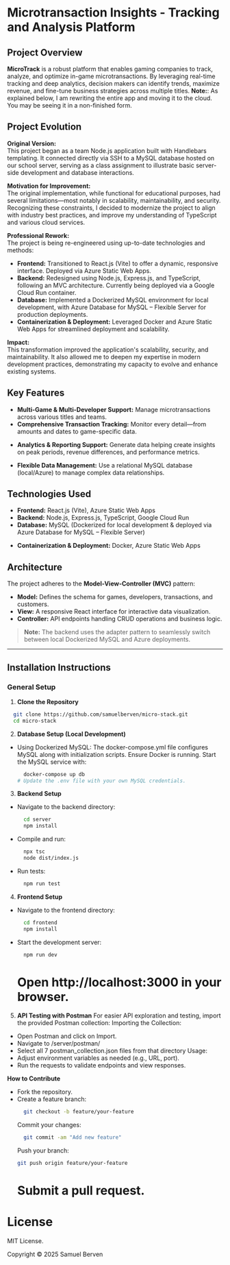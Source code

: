 # Microtransaction Insights - Tracking and Analysis Platform

## Project Overview
**MicroTrack** is a robust platform that enables gaming companies to track, analyze, and optimize in-game microtransactions. By leveraging real-time tracking and deep analytics, decision makers can identify trends, maximize revenue, and fine-tune business strategies across multiple titles. **Note:**: As explained below, I am rewriting the entire app and moving it to the cloud. You may be seeing it in a non-finished form.

## Project Evolution

**Original Version:**  
This project began as a team Node.js application built with Handlebars templating. It connected directly via SSH to a MySQL database hosted on our school server, serving as a class assignment to illustrate basic server-side development and database interactions.

**Motivation for Improvement:**  
The original implementation, while functional for educational purposes, had several limitations—most notably in scalability, maintainability, and security. Recognizing these constraints, I decided to modernize the project to align with industry best practices, and improve my understanding of TypeScript and various cloud services.

**Professional Rework:**  
The project is being re-engineered using up-to-date technologies and methods:
- **Frontend:** Transitioned to React.js (Vite) to offer a dynamic, responsive interface. Deployed via Azure Static Web Apps.
- **Backend:** Redesigned using Node.js, Express.js, and TypeScript, following an MVC architecture. Currently being deployed via a Google Cloud Run container.
- **Database:** Implemented a Dockerized MySQL environment for local development, with Azure Database for MySQL – Flexible Server for production deployments.
- **Containerization & Deployment:** Leveraged Docker and Azure Static Web Apps for streamlined deployment and scalability.
<!-- - **Testing:** Introduced comprehensive testing with Jest and realistic data generation via [faker](https://fakerjs.dev/). -->

**Impact:**  
This transformation improved the application's scalability, security, and maintainability. It also allowed me to deepen my expertise in modern development practices, demonstrating my capacity to evolve and enhance existing systems.


## Key Features
- **Multi-Game & Multi-Developer Support:** Manage microtransactions across various titles and teams.
- **Comprehensive Transaction Tracking:** Monitor every detail—from amounts and dates to game-specific data.
<!-- - **Robust Analytics & Reporting:** Generate insights on peak periods, revenue differences, and performance metrics. -->
- **Analytics & Reporting Support:** Generate data helping create insights on peak periods, revenue differences, and performance metrics.
<!-- - **Rigorous Testing:** Implement thorough unit and integration tests using **Jest** and synthetic data via [faker](https://fakerjs.dev/). -->
- **Flexible Data Management:** Use a relational MySQL database (local/Azure) to manage complex data relationships.

## Technologies Used
- **Frontend:** React.js (Vite), Azure Static Web Apps
- **Backend:** Node.js, Express.js, TypeScript, Google Cloud Run
- **Database:** MySQL (Dockerized for local development & deployed via Azure Database for MySQL – Flexible Server)
<!-- - **Testing:** Jest & Faker.js -->
- **Containerization & Deployment:** Docker, Azure Static Web Apps

## Architecture
The project adheres to the **Model-View-Controller (MVC)** pattern:
- **Model:** Defines the schema for games, developers, transactions, and customers.
- **View:** A responsive React interface for interactive data visualization.
- **Controller:** API endpoints handling CRUD operations and business logic.
  
> **Note:** The backend uses the adapter pattern to seamlessly switch between local Dockerized MySQL and Azure deployments.

---

## Installation Instructions

### General Setup
1. **Clone the Repository**
  ```bash
    git clone https://github.com/samuelberven/micro-stack.git
    cd micro-stack
  ```
2. **Database Setup (Local Development)**
- Using Dockerized MySQL: The docker-compose.yml file configures MySQL along with initialization scripts.
Ensure Docker is running.
Start the MySQL service with:
  ```bash
    docker-compose up db
  # Update the .env file with your own MySQL credentials.
  ```

3. **Backend Setup**
- Navigate to the backend directory:
  ```bash
    cd server
    npm install
- Compile and run:
  ```bash
    npx tsc
    node dist/index.js
  ```
- Run tests:
  ```bash
    npm run test
  ```
4. **Frontend Setup**
- Navigate to the frontend directory:
  ```bash
    cd frontend
    npm install
  ```
- Start the development server:
  ```bash
    npm run dev
  ```
  # Open http://localhost:3000 in your browser.
<!-- 5. - Run tests:
  ```bash
    npm run test
  ``` -->

5. **API Testing with Postman**
For easier API exploration and testing, import the provided Postman collection:
Importing the Collection:
- Open Postman and click on Import.
- Navigate to /server/postman/
- Select all 7 postman_collection.json files from that directory
Usage:
- Adjust environment variables as needed (e.g., URL, port).
- Run the requests to validate endpoints and view responses.

**How to Contribute**
- Fork the repository.
- Create a feature branch:
  ```bash
    git checkout -b feature/your-feature
  ```
  Commit your changes:
  ```bash
    git commit -am "Add new feature"
  ```
  Push your branch:
  ```bash
  git push origin feature/your-feature
  ```
  # Submit a pull request.

# License
MIT License.

Copyright © 2025 Samuel Berven